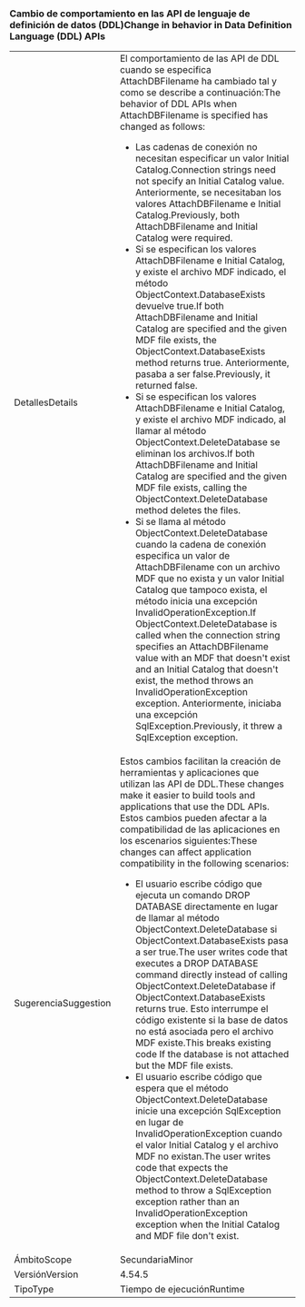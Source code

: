 ### <a name="change-in-behavior-in-data-definition-language-ddl-apis"></a><span data-ttu-id="21027-101">Cambio de comportamiento en las API de lenguaje de definición de datos (DDL)</span><span class="sxs-lookup"><span data-stu-id="21027-101">Change in behavior in Data Definition Language (DDL) APIs</span></span>

|   |   |
|---|---|
|<span data-ttu-id="21027-102">Detalles</span><span class="sxs-lookup"><span data-stu-id="21027-102">Details</span></span>|<span data-ttu-id="21027-103">El comportamiento de las API de DDL cuando se especifica AttachDBFilename ha cambiado tal y como se describe a continuación:</span><span class="sxs-lookup"><span data-stu-id="21027-103">The behavior of DDL APIs when AttachDBFilename is specified has changed as follows:</span></span><ul><li><span data-ttu-id="21027-104">Las cadenas de conexión no necesitan especificar un valor Initial Catalog.</span><span class="sxs-lookup"><span data-stu-id="21027-104">Connection strings need not specify an Initial Catalog value.</span></span> <span data-ttu-id="21027-105">Anteriormente, se necesitaban los valores AttachDBFilename e Initial Catalog.</span><span class="sxs-lookup"><span data-stu-id="21027-105">Previously, both AttachDBFilename and Initial Catalog were required.</span></span></li><li><span data-ttu-id="21027-106">Si se especifican los valores AttachDBFilename e Initial Catalog, y existe el archivo MDF indicado, el método ObjectContext.DatabaseExists devuelve true.</span><span class="sxs-lookup"><span data-stu-id="21027-106">If both AttachDBFilename and Initial Catalog are specified and the given MDF file exists, the ObjectContext.DatabaseExists method returns true.</span></span> <span data-ttu-id="21027-107">Anteriormente, pasaba a ser false.</span><span class="sxs-lookup"><span data-stu-id="21027-107">Previously, it returned false.</span></span></li><li><span data-ttu-id="21027-108">Si se especifican los valores AttachDBFilename e Initial Catalog, y existe el archivo MDF indicado, al llamar al método ObjectContext.DeleteDatabase se eliminan los archivos.</span><span class="sxs-lookup"><span data-stu-id="21027-108">If both AttachDBFilename and Initial Catalog are specified and the given MDF file exists, calling the ObjectContext.DeleteDatabase method deletes the files.</span></span></li><li><span data-ttu-id="21027-109">Si se llama al método ObjectContext.DeleteDatabase cuando la cadena de conexión especifica un valor de AttachDBFilename con un archivo MDF que no exista y un valor Initial Catalog que tampoco exista, el método inicia una excepción InvalidOperationException.</span><span class="sxs-lookup"><span data-stu-id="21027-109">If ObjectContext.DeleteDatabase is called when the connection string specifies an AttachDBFilename value with an MDF that doesn't exist and an Initial Catalog that doesn't exist, the method throws an InvalidOperationException exception.</span></span> <span data-ttu-id="21027-110">Anteriormente, iniciaba una excepción SqlException.</span><span class="sxs-lookup"><span data-stu-id="21027-110">Previously, it threw a SqlException exception.</span></span></li></ul>|
|<span data-ttu-id="21027-111">Sugerencia</span><span class="sxs-lookup"><span data-stu-id="21027-111">Suggestion</span></span>|<span data-ttu-id="21027-112">Estos cambios facilitan la creación de herramientas y aplicaciones que utilizan las API de DDL.</span><span class="sxs-lookup"><span data-stu-id="21027-112">These changes make it easier to build tools and applications that use the DDL APIs.</span></span> <span data-ttu-id="21027-113">Estos cambios pueden afectar a la compatibilidad de las aplicaciones en los escenarios siguientes:</span><span class="sxs-lookup"><span data-stu-id="21027-113">These changes can affect application compatibility in the following scenarios:</span></span><ul><li><span data-ttu-id="21027-114">El usuario escribe código que ejecuta un comando DROP DATABASE directamente en lugar de llamar al método ObjectContext.DeleteDatabase si ObjectContext.DatabaseExists pasa a ser true.</span><span class="sxs-lookup"><span data-stu-id="21027-114">The user writes code that executes a DROP DATABASE command directly instead of calling ObjectContext.DeleteDatabase if ObjectContext.DatabaseExists returns true.</span></span> <span data-ttu-id="21027-115">Esto interrumpe el código existente si la base de datos no está asociada pero el archivo MDF existe.</span><span class="sxs-lookup"><span data-stu-id="21027-115">This breaks existing code If the database is not attached but the MDF file exists.</span></span></li><li><span data-ttu-id="21027-116">El usuario escribe código que espera que el método ObjectContext.DeleteDatabase inicie una excepción SqlException en lugar de InvalidOperationException cuando el valor Initial Catalog y el archivo MDF no existan.</span><span class="sxs-lookup"><span data-stu-id="21027-116">The user writes code that expects the ObjectContext.DeleteDatabase method to throw a SqlException exception rather than an InvalidOperationException exception when the Initial Catalog and MDF file don't exist.</span></span></li></ul>|
|<span data-ttu-id="21027-117">Ámbito</span><span class="sxs-lookup"><span data-stu-id="21027-117">Scope</span></span>|<span data-ttu-id="21027-118">Secundaria</span><span class="sxs-lookup"><span data-stu-id="21027-118">Minor</span></span>|
|<span data-ttu-id="21027-119">Versión</span><span class="sxs-lookup"><span data-stu-id="21027-119">Version</span></span>|<span data-ttu-id="21027-120">4.5</span><span class="sxs-lookup"><span data-stu-id="21027-120">4.5</span></span>|
|<span data-ttu-id="21027-121">Tipo</span><span class="sxs-lookup"><span data-stu-id="21027-121">Type</span></span>|<span data-ttu-id="21027-122">Tiempo de ejecución</span><span class="sxs-lookup"><span data-stu-id="21027-122">Runtime</span></span>|

